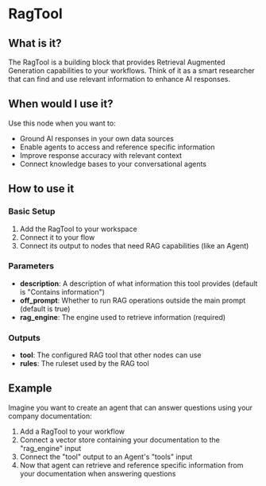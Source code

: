 # RagTool

## What is it?

The RagTool is a building block that provides Retrieval Augmented Generation capabilities to your workflows. Think of it as a smart researcher that can find and use relevant information to enhance AI responses.

## When would I use it?

Use this node when you want to:

- Ground AI responses in your own data sources
- Enable agents to access and reference specific information
- Improve response accuracy with relevant context
- Connect knowledge bases to your conversational agents

## How to use it

### Basic Setup

1. Add the RagTool to your workspace
1. Connect it to your flow
1. Connect its output to nodes that need RAG capabilities (like an Agent)

### Parameters

- **description**: A description of what information this tool provides (default is "Contains information")
- **off_prompt**: Whether to run RAG operations outside the main prompt (default is true)
- **rag_engine**: The engine used to retrieve information (required)

### Outputs

- **tool**: The configured RAG tool that other nodes can use
- **rules**: The ruleset used by the RAG tool

## Example

Imagine you want to create an agent that can answer questions using your company documentation:

1. Add a RagTool to your workflow
1. Connect a vector store containing your documentation to the "rag_engine" input
1. Connect the "tool" output to an Agent's "tools" input
1. Now that agent can retrieve and reference specific information from your documentation when answering questions
